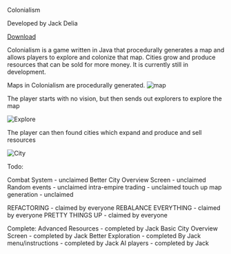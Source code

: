 Colonialism

Developed by Jack Delia


[Download](https://www.dropbox.com/s/5mcc2fr6n26zcds/Colonialism.jar?dl=0)

Colonialism is a game written in Java that procedurally generates a map and allows players to explore and colonize that map. 
Cities grow and produce resources that can be sold for more money. It is currently still in development.

Maps in Colonialism are procedurally generated.
![map](http://i.imgur.com/1zYfDfN.png)

The player starts with no vision, but then sends out explorers to explore the map

![Explore](http://i.imgur.com/w4azkQn.png)

The player can then found cities which expand and produce and sell resources

![City](http://i.imgur.com/lm9Hf2u.png?1)



Todo: 

Combat System - unclaimed
Better City Overview Screen - unclaimed 
Random events - unclaimed
intra-empire trading - unclaimed
touch up map generation - unclaimed

REFACTORING - claimed by everyone
REBALANCE EVERYTHING - claimed by everyone
PRETTY THINGS UP - claimed by everyone

Complete:
Advanced Resources - completed by Jack
Basic City Overview Screen - completed by Jack
Better Exploration - completed By Jack
menu/instructions - completed by Jack
AI players - completed by Jack